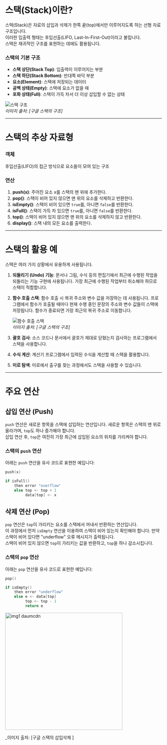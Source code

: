# 스택(Stack)이란?

스택(Stack)은 자료의 삽입과 삭제가 한쪽 끝(top)에서만 이루어지도록 하는 선형 자료구조입니다.  
이러한 입출력 형태는 후입선출(LIFO, Last-In-First-Out)이라고 불립니다.  
스택은 재귀적인 구조를 표현하는 데에도 활용됩니다.

### 스택의 기본 구조

- **스택 상단(Stack Top)**: 입출력이 이루어지는 부분
- **스택 하단(Stack Bottom)**: 반대쪽 바닥 부분
- **요소(Element)**: 스택에 저장되는 데이터
- **공백 상태(Empty)**: 스택에 요소가 없을 때
- **포화 상태(Full)**: 스택이 가득 차서 더 이상 삽입할 수 없는 상태

![스택 구조](https://github.com/user-attachments/assets/c05b1dcc-91bf-439c-84c0-e9da0a354fab)  
*이미지 출처: [구글 스택의 구조]*

---

# 스택의 추상 자료형

### 객체
후입선출(LIFO)의 접근 방식으로 요소들이 모여 있는 구조

### 연산
1. **push(x)**: 주어진 요소 x를 스택의 맨 위에 추가한다.
2. **pop()**: 스택이 비어 있지 않으면 맨 위의 요소를 삭제하고 반환한다.
3. **isEmpty()**: 스택이 비어 있으면 `true`를, 아니면 `false`를 반환한다.
4. **isFull()**: 스택이 가득 차 있으면 `true`를, 아니면 `false`를 반환한다.
5. **top()**: 스택이 비어 있지 않으면 맨 위의 요소를 삭제하지 않고 반환한다.
6. **display()**: 스택 내의 모든 요소를 출력한다.

---

# 스택의 활용 예

스택은 여러 가지 상황에서 유용하게 사용됩니다.

1. **되돌리기 (Undo) 기능**: 문서나 그림, 수식 등의 편집기에서 최근에 수행된 작업을 되돌리는 기능 구현에 사용됩니다. 가장 최근에 수행된 작업부터 취소해야 하므로 스택이 적합합니다.
   
2. **함수 호출 스택**: 함수 호출 시 복귀 주소와 변수 값을 저장하는 데 사용됩니다. 프로그램에서 함수가 호출될 때마다 현재 수행 중인 문장의 주소와 변수 값들이 스택에 저장됩니다. 함수가 종료되면 가장 최근의 복귀 주소로 이동합니다.

   ![함수 호출 스택](https://github.com/user-attachments/assets/c4eedb75-adba-49cc-92ff-b3f95dffb110)  
   *이미지 출처: [구글 스택의 구조]*

3. **괄호 검사**: 소스 코드나 문서에서 괄호가 제대로 닫혔는지 검사하는 프로그램에서 스택을 사용합니다.

4. **수식 계산**: 계산기 프로그램에서 입력된 수식을 계산할 때 스택을 활용합니다.

5. **미로 탐색**: 미로에서 출구를 찾는 과정에서도 스택을 사용할 수 있습니다.

---

# 주요 연산

## 삽입 연산 (Push)

`push` 연산은 새로운 항목을 스택에 삽입하는 연산입니다. 새로운 항목은 스택의 맨 위로 올라가며, `top`도 하나 증가해야 합니다.  
삽입 연산 후, `top`은 여전히 가장 최근에 삽입된 요소의 위치를 가리켜야 합니다.

### 스택의 `push` 연산

아래는 `push` 연산을 유사 코드로 표현한 예입니다:

```cpp
push(x)

if isFull()
    then error "overflow"
    else top <- top + 1
         data[top] <- x

```

## 삭제 연산 (Pop)

`pop` 연산은 `top`이 가리키는 요소를 스택에서 꺼내서 반환하는 연산입니다.  
이 과정에서 먼저 `isEmpty` 연산을 이용하여 스택이 비어 있는지 확인해야 합니다. 만약 스택이 비어 있다면 "underflow" 오류 메시지가 출력됩니다.  
스택이 비어 있지 않으면 `top`이 가리키는 값을 반환하고, `top`을 하나 감소시킵니다.

### 스택의 `pop` 연산

아래는 `pop` 연산을 유사 코드로 표현한 예입니다:

```cpp
pop()

if isEmpty()
    then error "underflow"
    else e <- data[top]
         top <- top - 1
         return e
```




<img width="377" alt="img1 daumcdn" src="https://github.com/user-attachments/assets/c5736a06-4818-471d-88cd-12a07d3b66a6" />

_이미지 출처: [구글 스택의 삽입삭제 ]
